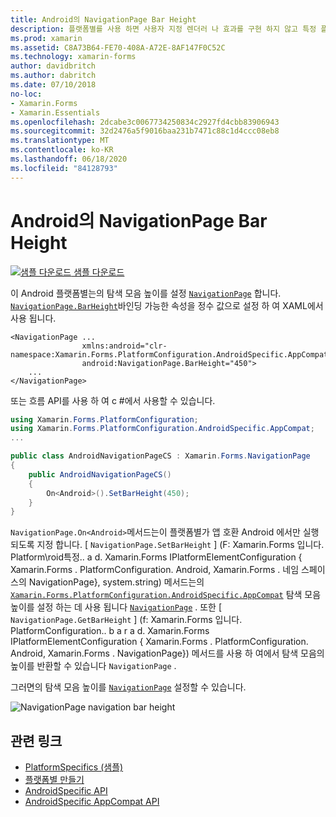 ```yaml
---
title: Android의 NavigationPage Bar Height
description: 플랫폼별를 사용 하면 사용자 지정 렌더러 나 효과를 구현 하지 않고 특정 플랫폼 에서만 사용할 수 있는 기능을 사용할 수 있습니다. 이 문서에서는 NavigationPage의 탐색 모음 높이를 설정 하는 Android 플랫폼별를 사용 하는 방법을 설명 합니다.
ms.prod: xamarin
ms.assetid: C8A73B64-FE70-408A-A72E-8AF147F0C52C
ms.technology: xamarin-forms
author: davidbritch
ms.author: dabritch
ms.date: 07/10/2018
no-loc:
- Xamarin.Forms
- Xamarin.Essentials
ms.openlocfilehash: 2dcabe3c0067734250834c2927fd4cbb83906943
ms.sourcegitcommit: 32d2476a5f9016baa231b7471c88c1d4ccc08eb8
ms.translationtype: MT
ms.contentlocale: ko-KR
ms.lasthandoff: 06/18/2020
ms.locfileid: "84128793"
---
```

# <a name="navigationpage-bar-height-on-android"></a>Android의 NavigationPage Bar Height

[![샘플 다운로드](~/media/shared/download.png) 샘플 다운로드](https://docs.microsoft.com/samples/xamarin/xamarin-forms-samples/userinterface-platformspecifics)

이 Android 플랫폼별는의 탐색 모음 높이를 설정 [`NavigationPage`](xref:Xamarin.Forms.NavigationPage) 합니다. [`NavigationPage.BarHeight`](xref:Xamarin.Forms.PlatformConfiguration.AndroidSpecific.AppCompat.NavigationPage.BarHeightProperty)바인딩 가능한 속성을 정수 값으로 설정 하 여 XAML에서 사용 됩니다.

```xaml
<NavigationPage ...
                xmlns:android="clr-namespace:Xamarin.Forms.PlatformConfiguration.AndroidSpecific.AppCompat;assembly=Xamarin.Forms.Core"
                android:NavigationPage.BarHeight="450">
    ...
</NavigationPage>
```

또는 흐름 API를 사용 하 여 c #에서 사용할 수 있습니다.

```csharp
using Xamarin.Forms.PlatformConfiguration;
using Xamarin.Forms.PlatformConfiguration.AndroidSpecific.AppCompat;
...

public class AndroidNavigationPageCS : Xamarin.Forms.NavigationPage
{
    public AndroidNavigationPageCS()
    {
        On<Android>().SetBarHeight(450);
    }
}
```

`NavigationPage.On<Android>`메서드는이 플랫폼별가 앱 호환 Android 에서만 실행 되도록 지정 합니다. [ `NavigationPage.SetBarHeight` ] (F: Xamarin.Forms 입니다. Platform\roid특정.. a d. Xamarin.Forms IPlatformElementConfiguration { Xamarin.Forms . PlatformConfiguration. Android, Xamarin.Forms . 네임 스페이스의 NavigationPage}, system.string) 메서드는의 [`Xamarin.Forms.PlatformConfiguration.AndroidSpecific.AppCompat`](xref:Xamarin.Forms.PlatformConfiguration.AndroidSpecific.AppCompat) 탐색 모음 높이를 설정 하는 데 사용 됩니다 [`NavigationPage`](xref:Xamarin.Forms.NavigationPage) . 또한 [ `NavigationPage.GetBarHeight` ] (f: Xamarin.Forms 입니다. PlatformConfiguration.. b a r a d. Xamarin.Forms IPlatformElementConfiguration { Xamarin.Forms . PlatformConfiguration. Android, Xamarin.Forms . NavigationPage}) 메서드를 사용 하 여에서 탐색 모음의 높이를 반환할 수 있습니다 `NavigationPage` .

그러면의 탐색 모음 높이를 [`NavigationPage`](xref:Xamarin.Forms.NavigationPage) 설정할 수 있습니다.

![](navigationpage-bar-height-images/navigationpage-barheight.png "NavigationPage navigation bar height")

## <a name="related-links"></a>관련 링크

- [PlatformSpecifics (샘플)](https://docs.microsoft.com/samples/xamarin/xamarin-forms-samples/userinterface-platformspecifics)
- [플랫폼별 만들기](~/xamarin-forms/platform/platform-specifics/index.md#creating-platform-specifics)
- [AndroidSpecific API](xref:Xamarin.Forms.PlatformConfiguration.AndroidSpecific)
- [AndroidSpecific AppCompat API](xref:Xamarin.Forms.PlatformConfiguration.AndroidSpecific.AppCompat)

